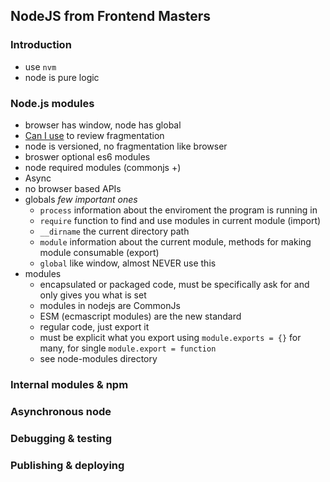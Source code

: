 ## NodeJS from Frontend Masters

### Introduction

- use `nvm`
- node is pure logic

### Node.js modules

- browser has window, node has global
- [Can I use](https://caniuse.com/) to review fragmentation
- node is versioned, no fragmentation like browser
- broswer optional es6 modules
- node required modules (commonjs +)
- Async
- no browser based APIs
- globals _few important ones_
  - `process` information about the enviroment the program is running in
  - `require` function to find and use modules in current module (import)
  - `__dirname` the current directory path
  - `module` information about the current module, methods for making module consumable (export)
  - `global` like window, almost NEVER use this
- modules
  - encapsulated or packaged code, must be specifically ask for and only gives you what is set
  - modules in nodejs are CommonJs
  - ESM (ecmascript modules) are the new standard
  - regular code, just export it
  - must be explicit what you export using `module.exports = {}` for many, for single `module.export = function`
  - see node-modules directory

### Internal modules & npm

### Asynchronous node

### Debugging & testing

### Publishing & deploying
